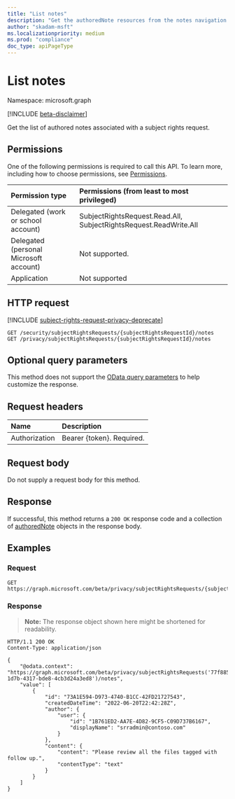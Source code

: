 ```yaml
---
title: "List notes"
description: "Get the authoredNote resources from the notes navigation property."
author: "skadam-msft"
ms.localizationpriority: medium
ms.prod: "compliance"
doc_type: apiPageType
---
```


# List notes
Namespace: microsoft.graph

[!INCLUDE [beta-disclaimer](../../includes/beta-disclaimer.md)]

Get the list of authored notes associated with a subject rights request. 

## Permissions
One of the following permissions is required to call this API. To learn more, including how to choose permissions, see [Permissions](/graph/permissions-reference).

|Permission type|Permissions (from least to most privileged)|
|:---|:---|
|Delegated (work or school account)|SubjectRightsRequest.Read.All, SubjectRightsRequest.ReadWrite.All|
|Delegated (personal Microsoft account)|Not supported.|
|Application|Not supported|

## HTTP request

[!INCLUDE [subject-rights-request-privacy-deprecate](../../includes/subject-rights-request-privacy-deprecate.md)]

<!-- {
  "blockType": "ignored"
}
-->
``` http
GET /security/subjectRightsRequests/{subjectRightsRequestId}/notes
GET /privacy/subjectRightsRequests/{subjectRightsRequestId}/notes
```

## Optional query parameters
This method does not support the [OData query parameters](/graph/query-parameters) to help customize the response.

## Request headers
|Name|Description|
|:---|:---|
|Authorization|Bearer {token}. Required.|

## Request body
Do not supply a request body for this method.

## Response

If successful, this method returns a `200 OK` response code and a collection of [authoredNote](../resources/authorednote.md) objects in the response body.

## Examples

### Request

<!-- {
  "blockType": "request",
  "name": "list_authorednote"
}
-->
``` http
GET https://graph.microsoft.com/beta/privacy/subjectRightsRequests/{subjectRightsRequestId}/notes
```



### Response
>**Note:** The response object shown here might be shortened for readability.
<!-- {
  "blockType": "response",
  "truncated": true,
  "@odata.type": "Collection(microsoft.graph.authoredNote)"
}
-->
``` http
HTTP/1.1 200 OK
Content-Type: application/json

{
    "@odata.context": "https://graph.microsoft.com/beta/privacy/subjectRightsRequests('77f885ac-1d7b-4317-bde8-4cb3d24a3ed8')/notes",
    "value": [
        {
            "id": "73A1E594-D973-4740-B1CC-42FD21727543",
            "createdDateTime": "2022-06-20T22:42:28Z",
            "author": {
                "user": {
                    "id": "1B761ED2-AA7E-4D82-9CF5-C09D737B6167",
                    "displayName": "srradmin@contoso.com"
                }
            },
            "content": {
                "content": "Please review all the files tagged with follow up.",
                "contentType": "text"
            }
        }
    ]
}
```

